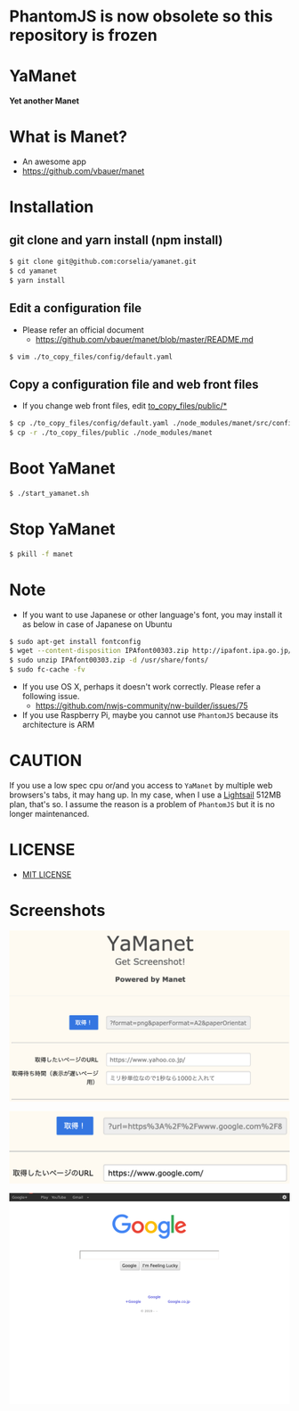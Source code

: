 <!-- [![CircleCI](https://circleci.com/gh/corselia/yamanet.svg?style=svg)](https://circleci.com/gh/corselia/yamanet) -->
# PhantomJS is now obsolete so this repository is frozen

# YaManet
**Yet another Manet**

# What is Manet?
- An awesome app
- https://github.com/vbauer/manet

# Installation

## git clone and yarn install (npm install)
```bash
$ git clone git@github.com:corselia/yamanet.git
$ cd yamanet
$ yarn install
```

## Edit a configuration file
- Please refer an official document
    - https://github.com/vbauer/manet/blob/master/README.md

```bash
$ vim ./to_copy_files/config/default.yaml
```

## Copy a configuration file and web front files
- If you change web front files, edit [to_copy_files/public/*](/to_copy_files/public)

```bash
$ cp ./to_copy_files/config/default.yaml ./node_modules/manet/src/config
$ cp -r ./to_copy_files/public ./node_modules/manet
```

# Boot YaManet
```bash
$ ./start_yamanet.sh
```

# Stop YaManet
```bash
$ pkill -f manet
```

# Note
- If you want to use Japanese or other language's font, you may install it as below in case of Japanese on Ubuntu

```bash
$ sudo apt-get install fontconfig
$ wget --content-disposition IPAfont00303.zip http://ipafont.ipa.go.jp/old/ipafont/IPAfont00303.php
$ sudo unzip IPAfont00303.zip -d /usr/share/fonts/
$ sudo fc-cache -fv
```

- If you use OS X, perhaps it doesn't work correctly. Please refer a following issue.
    - https://github.com/nwjs-community/nw-builder/issues/75
- If you use Raspberry Pi, maybe you cannot use `PhantomJS` because its architecture is ARM

# CAUTION
If you use a low spec cpu or/and you access to `YaManet` by multiple web browsers's tabs, it may hang up. In my case, when I use a [Lightsail](https://aws.amazon.com/jp/lightsail/pricing/) 512MB plan, that's so. I assume the reason is a problem of `PhantomJS` but it is no longer maintenanced.

# LICENSE
- [MIT LICENSE](/LICENSE)

# Screenshots
![YaManet Screenshot 01](yamanet_screenshot_01.png)

![YaManet Screenshot 02](yamanet_screenshot_02.png)

![YaManet Screenshot 03](yamanet_screenshot_03.png)
